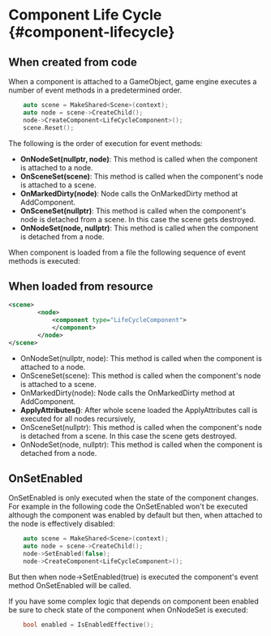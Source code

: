 Component Life Cycle {#component-lifecycle}
========================================

## When created from code

When a component is attached to a GameObject, game engine executes a number of event methods in a predetermined order.

```cpp
    auto scene = MakeShared<Scene>(context);
    auto node = scene->CreateChild();
    node->CreateComponent<LifeCycleComponent>();
    scene.Reset();
```

The following is the order of execution for event methods:

- **OnNodeSet(nullptr, node)**: This method is called when the component is attached to a node.
- **OnSceneSet(scene)**: This method is called when the component's node is attached to a scene.
- **OnMarkedDirty(node)**: Node calls the OnMarkedDirty method at AddComponent.
- **OnSceneSet(nullptr)**: This method is called when the component's node is detached from a scene. In this case the scene gets destroyed.
- **OnNodeSet(node, nullptr)**: This method is called when the component is detached from a node.

When component is loaded from a file the following sequence of event methods is executed:

## When loaded from resource

```xml
<scene>
		<node>
            <component type="LifeCycleComponent">
            </component>
		</node>
</scene>
```
- OnNodeSet(nullptr, node): This method is called when the component is attached to a node.
- OnSceneSet(scene): This method is called when the component's node is attached to a scene.
- OnMarkedDirty(node): Node calls the OnMarkedDirty method at AddComponent.
- **ApplyAttributes()**: After whole scene loaded the ApplyAttributes call is executed for all nodes recursively,
- OnSceneSet(nullptr): This method is called when the component's node is detached from a scene. In this case the scene gets destroyed.
- OnNodeSet(node, nullptr): This method is called when the component is detached from a node.

## OnSetEnabled

OnSetEnabled is only executed when the state of the component changes. For example in the following code the OnSetEnabled won't be executed although the component was enabled by default but then, when attached to the node is effectively disabled:

```cpp
    auto scene = MakeShared<Scene>(context);
    auto node = scene->CreateChild();
    node->SetEnabled(false);
    node->CreateComponent<LifeCycleComponent>();
```

But then when node->SetEnabled(true) is executed the component's event method OnSetEnabled will be called.

If you have some complex logic that depends on component been enabled be sure to check state of the component when OnNodeSet is executed:

```cpp
    bool enabled = IsEnabledEffective();
```